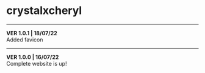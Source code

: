 # crystalxcheryl
_____
**VER 1.0.1 | 18/07/22**  
Added favicon
_____
**VER 1.0.0 | 16/07/22**  
Complete website is up!
